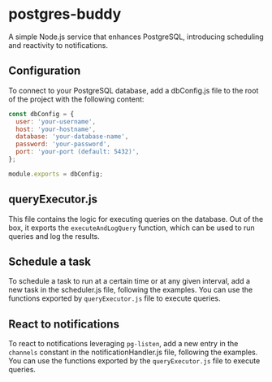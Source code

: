 # postgres-buddy
A simple Node.js service that enhances PostgreSQL, introducing scheduling and reactivity to notifications.

## Configuration
To connect to your PostgreSQL database, add a dbConfig.js file to the root of the project with the following content:
```javascript
const dbConfig = {
  user: 'your-username',
  host: 'your-hostname',
  database: 'your-database-name',
  password: 'your-password',
  port: 'your-port (default: 5432)',
};

module.exports = dbConfig;
```

## queryExecutor.js
This file contains the logic for executing queries on the database. Out of the box, it
exports the `executeAndLogQuery` function, which can be used to run queries and log the results.

## Schedule a task
To schedule a task to run at a certain time or at any given interval, add a new task in the scheduler.js file,
following the examples. You can use the functions exported by `queryExecutor.js` file to execute queries.

## React to notifications
To react to notifications leveraging `pg-listen`, add a new entry in the `channels` constant in the notificationHandler.js file, following the examples.
You can use the functions exported by the `queryExecutor.js` file to execute queries.
